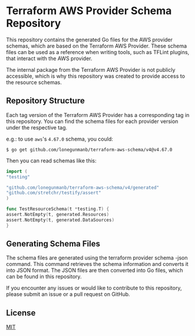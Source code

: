 # Terraform AWS Provider Schema Repository

This repository contains the generated Go files for the AWS provider schemas, which are based on the Terraform AWS Provider. These schema files can be used as a reference when writing tools, such as TFLint plugins, that interact with the AWS provider.

The internal package from the Terraform AWS Provider is not publicly accessible, which is why this repository was created to provide access to the resource schemas.

## Repository Structure

Each tag version of the Terraform AWS Provider has a corresponding tag in this repository. You can find the schema files for each provider version under the respective tag.

e.g.: to use `aws`'s `4.67.0` schema, you could:

```shell
$ go get github.com/lonegunmanb/terraform-aws-schema/v4@v4.67.0
```

Then you can read schemas like this:

```go
import (
"testing"

"github.com/lonegunmanb/terraform-aws-schema/v4/generated"
"github.com/stretchr/testify/assert"
)

func TestResourceSchema(t *testing.T) {
assert.NotEmpty(t, generated.Resources)
assert.NotEmpty(t, generated.DataSources)
}
```

## Generating Schema Files

The schema files are generated using the terraform provider schema -json command. This command retrieves the schema information and converts it into JSON format. The JSON files are then converted into Go files, which can be found in this repository.

If you encounter any issues or would like to contribute to this repository, please submit an issue or a pull request on GitHub.

## License

[MIT](LICENSE)
